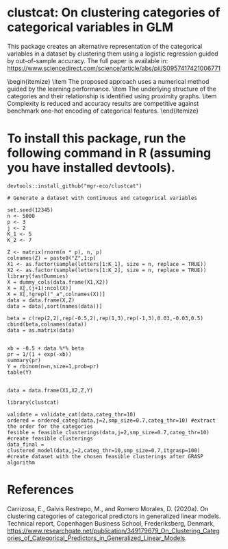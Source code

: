 # clustcat: On clustering categories of categorical variables in GLM

This package creates an alternative representation of the categorical variables in a dataset by clustering them using a logistic regression guided by out-of-sample accuracy. The full paper is available in: https://www.sciencedirect.com/science/article/abs/pii/S0957417421006771

\begin{itemize}
\item The proposed approach uses a numerical method guided by the learning performance.
\item The underlying structure of the categories and their relationship is identified using proximity graphs.
\item Complexity is reduced and accuracy results are competitive against benchmark one-hot encoding of categorical features.
\end{itemize}

# To install this package, run the following command in R (assuming you have installed devtools).
```Rcode
devtools::install_github("mgr-eco/clustcat")

# Generate a dataset with continuous and categorical variables

set.seed(12345)
n <- 5000
p <- 3
j <- 2
K_1 <- 5
K_2 <- 7

Z <- matrix(rnorm(n * p), n, p)
colnames(Z) = paste0("Z",1:p)
X1 <- as.factor(sample(letters[1:K_1], size = n, replace = TRUE))
X2 <- as.factor(sample(letters[1:K_2], size = n, replace = TRUE))
library(fastDummies)
X = dummy_cols(data.frame(X1,X2))
X = X[,(j+1):ncol(X)]
X = X[,!grepl("_a",colnames(X))]
data = data.frame(X,Z)
data = data[,sort(names(data))]

beta = c(rep(2,2),rep(-0.5,2),rep(1,3),rep(-1,3),0.03,-0.03,0.5)
cbind(beta,colnames(data))
data = as.matrix(data)


xb = -0.5 + data %*% beta
pr = 1/(1 + exp(-xb))
summary(pr)
Y = rbinom(n=n,size=1,prob=pr)
table(Y)


data = data.frame(X1,X2,Z,Y)

library(clustcat)

validate = validate_cat(data,categ_thr=10)
ordered = ordered_categ(data,j=2,smp_size=0.7,categ_thr=10) #extract the order for the categories
fesible = feasible_clusterings(data,j=2,smp_size=0.7,categ_thr=10) #create feasible clusterings
data_final = clustered_model(data,j=2,categ_thr=10,smp_size=0.7,itgrasp=100) #create dataset with the chosen feasible clusterings after GRASP algorithm
```
# References
Carrizosa, E., Galvis Restrepo, M., and Romero Morales, D. (2020a).  On clustering categories of categorical predictors in generalized linear models. Technical report, Copenhagen Business School, Frederiksberg, Denmark, https://www.researchgate.net/publication/349179679_On_Clustering_Categories_of_Categorical_Predictors_in_Generalized_Linear_Models.
